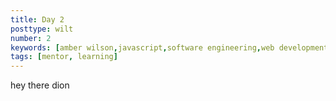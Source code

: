 ```yaml
---
title: Day 2
posttype: wilt
number: 2
keywords: [amber wilson,javascript,software engineering,web development, coding]
tags: [mentor, learning]
---
```


hey there dion